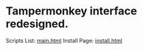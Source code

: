 Tampermonkey interface redesigned.
=====

Scripts List: [main.html](http://amio.github.io/tm-i2/main.html) 
Install Page: [install.html](http://amio.github.io/tm-i2/install.html)
